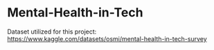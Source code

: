 # Mental-Health-in-Tech

Dataset utilized for this project: https://www.kaggle.com/datasets/osmi/mental-health-in-tech-survey